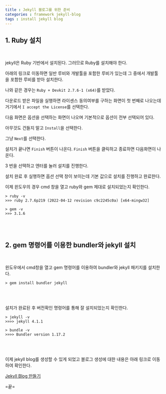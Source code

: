 ```yaml
---
title : Jekyll 블로그를 위한 준비
categories : framework jekyll-blog
tags : install jekyll blog
--- 
```


## 1. Ruby 설치

<br>

jekyll은 Ruby 기반에서 설치된다. 그러므로 Ruby를 설치해야 한다.

아래의 링크로 이동하면 일반 루비와 개발툴을 포함한 루비가 있는데 그 중에서 개발툴을 포함한 루비를 받아 설치한다. 

나와 같은 경우는 `Ruby + Devkit 2.7.6-1 (x64)`를 받았다.

다운로드 받은 파일을 실행하면 라이센스 동의여부를 구하는 화면이 첫 번째로 나오는데 거기에서  `I accept the License`를 선택한다.

다음 화면은 옵션을 선택하는 화면이 나오며 기본적으로 옵션이 전부 선택되어 있다.

아무것도 건들지 말고 `Install`을 선택한다.

그냥 `Next`를 선택한다.

설치가 끝나면 `Finish` 버튼이 나온다. `Finish` 버튼을 클릭하고 종료하면 다음화면이 나온다.

3 번을 선택하고 엔터를 눌러 설치를 진행한다.

설치 완료 후 실행하면 옵션 선택 창이 보이는데 기본 값으로 설치를 진행하고 완료한다.

이제 윈도우의 경우 cmd 창을 열고 ruby와 gem 제대로 설치되었는지 확인한다.

```
> ruby -v
>>> ruby 2.7.6p219 (2022-04-12 revision c9c2245c0a) [x64-mingw32]

> gem -v
>>> 3.1.6
```

<br>
<br>

## 2. gem 명령어를 이용한 bundler와 jekyll 설치

<br>

윈도우에서 cmd창을 열고 gem 명령어를 이용하여 bundler와 jekyll 패키지를 설치한다. 

~~~
> gem install bundler jekyll
~~~

<br>
<br>

설치가 완료된 후 버전확인 명령어를 통해 잘 설치되었는지 확인한다. 

~~~
> jekyll -v
>>>> jekyll 4.1.1

> bundle -v 
>>>> Bundler version 1.17.2
~~~

<br>
<br>
 
이제 jekyll blog를 생성할 수 있게 되었고 블로그 생성에 대한 내용은 아래 링크로 이동하여 확인한다.

[Jekyll Blog 만들기](/jekyll/blog/creating-jekyll-blog/)




=끝=




















